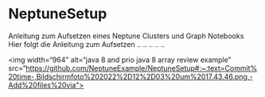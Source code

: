 # NeptuneSetup
Anleitung zum Aufsetzen eines Neptune Clusters und Graph Notebooks
Hier folgt die Anleitung zum Aufsetzen
.. 
.. 
.. 
..
..

<img width=“964” alt=“java 8 and prio java 8  array review example” src=“https://github.com/NeptuneExample/NeptuneSetup#:~:text=Commit%20time-,Bildschirmfoto%202022%2D12%2D03%20um%2017.43.46.png,-Add%20files%20via">
